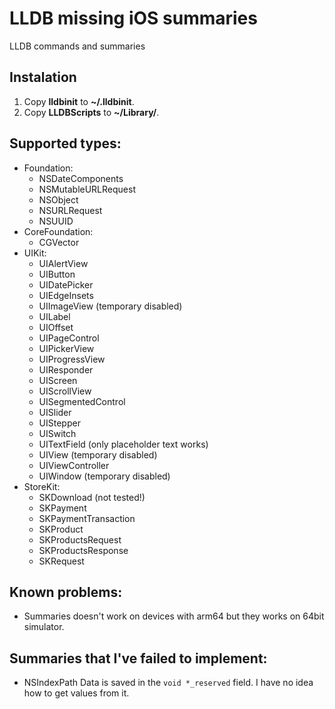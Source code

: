 LLDB missing iOS summaries
==========================

LLDB commands and summaries

## Instalation
1. Copy **lldbinit** to **~/.lldbinit**.
2. Copy **LLDBScripts** to **~/Library/**.

## Supported types:
- Foundation:
    - NSDateComponents
    - NSMutableURLRequest
    - NSObject
    - NSURLRequest
    - NSUUID
- CoreFoundation:
    - CGVector
- UIKit:
    - UIAlertView
    - UIButton
    - UIDatePicker
    - UIEdgeInsets
    - UIImageView (temporary disabled)
    - UILabel
    - UIOffset
    - UIPageControl
    - UIPickerView
    - UIProgressView
    - UIResponder
    - UIScreen
    - UIScrollView
    - UISegmentedControl
    - UISlider
    - UIStepper
    - UISwitch
    - UITextField (only placeholder text works)
    - UIView (temporary disabled)
    - UIViewController
    - UIWindow (temporary disabled)
- StoreKit:
    - SKDownload (not tested!)
    - SKPayment
    - SKPaymentTransaction
    - SKProduct
    - SKProductsRequest
    - SKProductsResponse
    - SKRequest

## Known problems:
- Summaries doesn't work on devices with arm64 but they works on 64bit simulator.

## Summaries that I've failed to implement:
- NSIndexPath
Data is saved in the `void *_reserved` field. I have no idea how to get values from it.